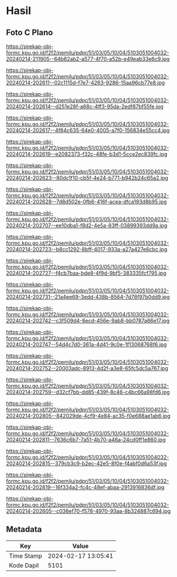 # Hasil

## Foto C Plano

https://sirekap-obj-formc.kpu.go.id/f2f2/pemilu/pdpr/51/03/05/10/04/5103051004032-20240214-211905--64b82ab2-a577-4f70-a52b-e49eab33e6c9.jpg

https://sirekap-obj-formc.kpu.go.id/f2f2/pemilu/pdpr/51/03/05/10/04/5103051004032-20240214-202611--02c1115d-f7e7-4263-9286-15aa96cb77e8.jpg

https://sirekap-obj-formc.kpu.go.id/f2f2/pemilu/pdpr/51/03/05/10/04/5103051004032-20240214-202614--d251e28f-a68c-4ff3-95da-2edf87bf55fe.jpg

https://sirekap-obj-formc.kpu.go.id/f2f2/pemilu/pdpr/51/03/05/10/04/5103051004032-20240214-202617--4f84c635-64e0-4005-a7f0-156834e55cc4.jpg

https://sirekap-obj-formc.kpu.go.id/f2f2/pemilu/pdpr/51/03/05/10/04/5103051004032-20240214-202619--e2082373-f32c-48fe-b3d1-5cce2ec839fc.jpg

https://sirekap-obj-formc.kpu.go.id/f2f2/pemilu/pdpr/51/03/05/10/04/5103051004032-20240214-202623--80dc1f10-cb5f-4e24-b771-b942b24c65a2.jpg

https://sirekap-obj-formc.kpu.go.id/f2f2/pemilu/pdpr/51/03/05/10/04/5103051004032-20240214-202628--7d8d502e-0fb6-416f-acea-dfca193d8b95.jpg

https://sirekap-obj-formc.kpu.go.id/f2f2/pemilu/pdpr/51/03/05/10/04/5103051004032-20240214-202707--ee10dba1-f8d2-4e5a-83ff-03899393dd9a.jpg

https://sirekap-obj-formc.kpu.go.id/f2f2/pemilu/pdpr/51/03/05/10/04/5103051004032-20240214-202723--b8cc1292-8bff-4017-933a-a27a427e6cbc.jpg

https://sirekap-obj-formc.kpu.go.id/f2f2/pemilu/pdpr/51/03/05/10/04/5103051004032-20240214-202727--f4cb7baa-bde8-4f9d-9bf5-383335fcf795.jpg

https://sirekap-obj-formc.kpu.go.id/f2f2/pemilu/pdpr/51/03/05/10/04/5103051004032-20240214-202731--21a4ee69-3edd-438b-8564-7d78f97b0dd9.jpg

https://sirekap-obj-formc.kpu.go.id/f2f2/pemilu/pdpr/51/03/05/10/04/5103051004032-20240214-202742--c3f509d4-8ecd-456e-9ab8-bb0787a66e17.jpg

https://sirekap-obj-formc.kpu.go.id/f2f2/pemilu/pdpr/51/03/05/10/04/5103051004032-20240214-202747--54d4c7d0-361a-4d41-9c0e-1f13068768f6.jpg

https://sirekap-obj-formc.kpu.go.id/f2f2/pemilu/pdpr/51/03/05/10/04/5103051004032-20240214-202752--20003adc-8913-4d2f-a3e8-65fc5dc5a767.jpg

https://sirekap-obj-formc.kpu.go.id/f2f2/pemilu/pdpr/51/03/05/10/04/5103051004032-20240214-202759--d32cf7bb-dd85-439f-8c46-c4bc66a98fd6.jpg

https://sirekap-obj-formc.kpu.go.id/f2f2/pemilu/pdpr/51/03/05/10/04/5103051004032-20240214-202805--842029de-4cf9-4e84-ac35-f0e688ae1ab6.jpg

https://sirekap-obj-formc.kpu.go.id/f2f2/pemilu/pdpr/51/03/05/10/04/5103051004032-20240214-202811--7636c6b7-7a51-4b70-a46a-24cd0ff1e860.jpg

https://sirekap-obj-formc.kpu.go.id/f2f2/pemilu/pdpr/51/03/05/10/04/5103051004032-20240214-202815--379cb3c9-b2ec-42e5-8f0e-f4abf0d6a53f.jpg

https://sirekap-obj-formc.kpu.go.id/f2f2/pemilu/pdpr/51/03/05/10/04/5103051004032-20240214-202819--16f334a2-fc4c-48ef-abaa-2913916836df.jpg

https://sirekap-obj-formc.kpu.go.id/f2f2/pemilu/pdpr/51/03/05/10/04/5103051004032-20240214-202605--c036ef70-f578-4970-93aa-8b324887c694.jpg


## Metadata

| Key        | Value               |
| ---------- | ------------------- |
| Time Stamp | 2024-02-17 13:05:41 |
| Kode Dapil | 5101                |



